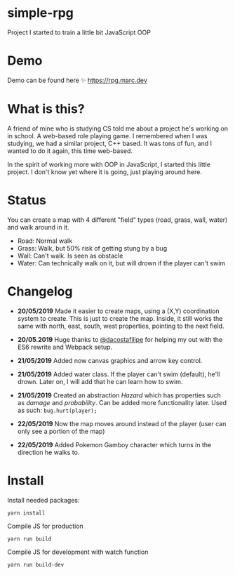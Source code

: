 # simple-rpg
Project I started to train a little bit JavaScript OOP

# Demo
Demo can be found here ✨
https://rpg.marc.dev

# What is this?
A friend of mine who is studying CS told me about a project he's working on in school. A web-based role playing game. I remembered when I was studying, we had a similar project, C++ based. It was tons of fun, and I wanted to do it again, this time web-based.

In the spirit of working more with OOP in JavaScript, I started this little project. I don't know yet where it is going, just playing around here.

# Status
You can create a map with 4 different "field" types (road, grass, wall, water) and walk around in it.

* Road: Normal walk
* Grass: Walk, but 50% risk of getting stung by a bug
* Wall: Can't walk. Is seen as obstacle
* Water: Can technically walk on it, but will drown if the player can't swim

# Changelog
* **20/05/2019** Made it easier to create maps, using a (X,Y) coordination system to create. This is just to create the map. Inside, it still works the same with north, east, south, west properties, pointing to the next field.

* **20/05.2019** Huge thanks to [@dacostafilipe](https://twitter.com/dacostafilipe) for helping my out with the ES6 rewrite and Webpack setup.

* **21/05/2019** Added now canvas graphics and arrow key control.

* **21/05/2019** Added water class. If the player can't swim (default), he'll drown. Later on, I will add that he can learn how to swim.


* **21/05/2019** Created an abstraction *Hazard* which has properties such as *damage* and *probability*. Can be added more functionality later. Used as such: `bug.hurt(player);`

* **22/05/2019** Now the map moves around instead of the player (user can only see a portion of the map)

* **22/05/2019** Added Pokemon Gamboy character which turns in the direction he walks to.


# Install

Install needed packages:

```
yarn install
```

Compile JS for production

```
yarn run build
```

Compile JS for development with watch function

```
yarn run build-dev
```
